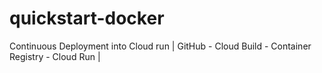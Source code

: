 # quickstart-docker
Continuous Deployment into Cloud run | GitHub - Cloud Build - Container Registry - Cloud Run |
